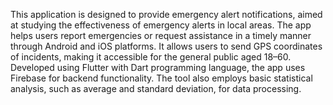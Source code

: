 This application is designed to provide emergency alert notifications, aimed at studying the effectiveness of emergency alerts in local areas. The app helps users report emergencies or request assistance in a timely manner through Android and iOS platforms. It allows users to send GPS coordinates of incidents, making it accessible for the general public aged 18–60. Developed using Flutter with Dart programming language, the app uses Firebase for backend functionality. The tool also employs basic statistical analysis, such as average and standard deviation, for data processing.